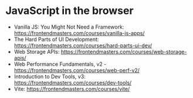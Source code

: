 # JavaScript in the browser

- Vanilla JS: You Might Not Need a Framework: https://frontendmasters.com/courses/vanilla-js-apps/
- The Hard Parts of UI Development: https://frontendmasters.com/courses/hard-parts-ui-dev/
- Web Storage APIs: https://frontendmasters.com/courses/web-storage-apis/
- Web Performance Fundamentals, v2 - https://frontendmasters.com/courses/web-perf-v2/
- Introduction to Dev Tools, v3: https://frontendmasters.com/courses/dev-tools/
- Vite: https://frontendmasters.com/courses/vite/
